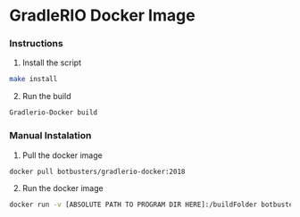 # GradleRIO Docker Image


### Instructions

1. Install the script
```bash
make install
```
2. Run the build
```bash
Gradlerio-Docker build
```

### Manual Instalation

1. Pull the docker image
```bash
docker pull botbusters/gradlerio-docker:2018
```

2. Run the docker image
```bash
docker run -v [ABSOLUTE PATH TO PROGRAM DIR HERE]:/buildFolder botbusters/gradlerio-docker:2018 bash -c "cd /buildFolder && ./gradlew [GRADLE TARGET]"
```
